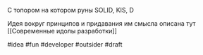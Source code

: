 С топором на котором руны SOLID, KIS, D

Идея вокруг принципов и придавания им смысла описана тут [[Современные идолы разработки]]

#idea #fun #developer #outsider
#draft